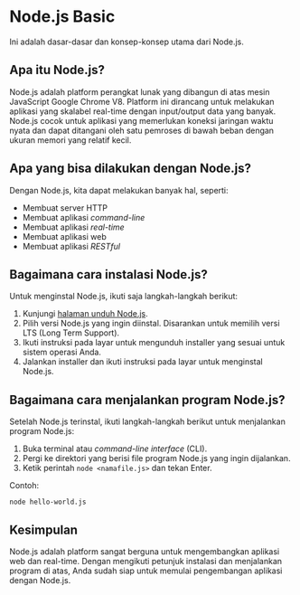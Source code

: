 # Node.js Basic

Ini adalah dasar-dasar dan konsep-konsep utama dari Node.js.

## Apa itu Node.js?

Node.js adalah platform perangkat lunak yang dibangun di atas mesin JavaScript Google Chrome V8. Platform ini dirancang untuk melakukan aplikasi yang skalabel real-time dengan input/output data yang banyak. Node.js cocok untuk aplikasi yang memerlukan koneksi jaringan waktu nyata dan dapat ditangani oleh satu pemroses di bawah beban dengan ukuran memori yang relatif kecil.

## Apa yang bisa dilakukan dengan Node.js?

Dengan Node.js, kita dapat melakukan banyak hal, seperti:

- Membuat server HTTP
- Membuat aplikasi *command-line*
- Membuat aplikasi *real-time*
- Membuat aplikasi web
- Membuat aplikasi *RESTful*

## Bagaimana cara instalasi Node.js?

Untuk menginstal Node.js, ikuti saja langkah-langkah berikut:

1. Kunjungi [halaman unduh Node.js](https://nodejs.org/en/download/).
2. Pilih versi Node.js yang ingin diinstal. Disarankan untuk memilih versi LTS (Long Term Support).
3. Ikuti instruksi pada layar untuk mengunduh installer yang sesuai untuk sistem operasi Anda.
4. Jalankan installer dan ikuti instruksi pada layar untuk menginstal Node.js.

## Bagaimana cara menjalankan program Node.js?

Setelah Node.js terinstal, ikuti langkah-langkah berikut untuk menjalankan program Node.js:

1. Buka terminal atau *command-line interface* (CLI).
2. Pergi ke direktori yang berisi file program Node.js yang ingin dijalankan.
3. Ketik perintah `node <namafile.js>` dan tekan Enter.

Contoh:

```
node hello-world.js
```

## Kesimpulan

Node.js adalah platform sangat berguna untuk mengembangkan aplikasi web dan real-time. Dengan mengikuti petunjuk instalasi dan menjalankan program di atas, Anda sudah siap untuk memulai pengembangan aplikasi dengan Node.js.